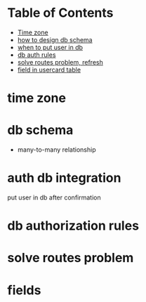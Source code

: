 # Table of Contents

- [Time zone](#linkedlist)
- [how to design db schema](#useEffect)
- [when to put user in db](#useEffect)
- [db auth rules](#useEffect)
- [solve routes problem, refresh](#useEffect)
- [field in usercard table](#field)


# time zone


# db schema

- many-to-many relationship


# auth db integration

put user in db after confirmation

# db authorization rules

# solve routes problem

# fields



